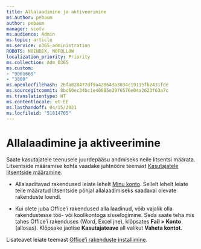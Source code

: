 ```yaml
---
title: Allalaadimine ja aktiveerimine
ms.author: pebaum
author: pebaum
manager: scotv
ms.audience: Admin
ms.topic: article
ms.service: o365-administration
ROBOTS: NOINDEX, NOFOLLOW
localization_priority: Priority
ms.collection: Adm_O365
ms.custom:
- "9001669"
- "3800"
ms.openlocfilehash: 26fa828477df9a420643a3034c19115fb2431fde
ms.sourcegitcommit: 8bc60ec34bc1e40685e3976576e04a2623f63a7c
ms.translationtype: HT
ms.contentlocale: et-EE
ms.lasthandoff: 04/15/2021
ms.locfileid: "51814765"
---
```

# <a name="download-and-activate"></a>Allalaadimine ja aktiveerimine

Saate kasutajatele teenusele juurdepääsu andmiseks neile litsentsi määrata. Litsentside määramise kohta vaadake juhtnööre teemast [Kasutajatele litsentside määramine](https://docs.microsoft.com/microsoft-365/admin/manage/assign-licenses-to-users).

- Allalaaditavad rakendused leiate lehelt [Minu konto](https://portal.office.com/account/#installs). Sellelt lehelt leiate teile määratud litsentside põhjal allalaadimiseks saadaval olevate rakenduste loendi. 

- Kui olete juba Office’i rakendused alla laadinud, võib vajalik olla rakendustesse töö- või koolikontoga sisselogimine. Seda saate teha mis tahes Office’i rakenduses (Word, Excel jne), klõpsates **Fail > Konto** (allosas). Klõpsake jaotise **Kasutajateave** all valikut **Vaheta kontot**.

Lisateavet leiate teemast [Office’i rakenduste installimine](https://docs.microsoft.com/microsoft-365/admin/setup/install-applications).
